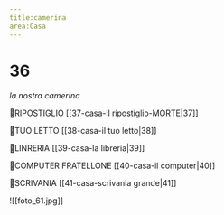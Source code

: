 ```yaml
---
title:camerina
area:Casa
---
```

# 36
_la nostra camerina_

👀RIPOSTIGLIO [[37-casa-il ripostiglio-MORTE|37]]

👀TUO LETTO [[38-casa-il tuo letto|38]]

👀LINRERIA [[39-casa-la libreria|39]]

👀COMPUTER FRATELLONE [[40-casa-il computer|40]]

👀SCRIVANIA [[41-casa-scrivania grande|41]]

![[foto_61.jpg]]
